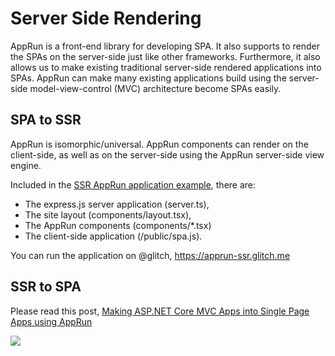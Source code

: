 # Server Side Rendering


AppRun is a front-end library for developing SPA. It also supports to render the SPAs on the server-side just like other frameworks. Furthermore, it also allows us to make existing traditional server-side rendered applications into SPAs. AppRun can make many existing applications build using the server-side model-view-control (MVC) architecture become SPAs easily.

## SPA to SSR

AppRun is isomorphic/universal. AppRun components can render on the client-side, as well as on the server-side using the AppRun server-side view engine.

Included in the [SSR AppRun application example](https://github.com/yysun/apprun-ssr), there are:

* The express.js server application (server.ts),
* The site layout (components/layout.tsx),
* The AppRun components (components/*.tsx)
* The client-side application (/public/spa.js).

You can run the application on @glitch, https://apprun-ssr.glitch.me


## SSR to SPA

Please read this post, [Making ASP.NET Core MVC Apps into Single Page Apps using AppRun](https://medium.com/@yiyisun/making-asp-net-core-mvc-apps-into-single-page-apps-using-apprun-e1ae4dbc60da)

![](https://cdn-images-1.medium.com/max/1600/1*1ZtgK-R4YDb8P4ahLq60Hg.png)